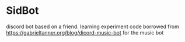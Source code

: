 # SidBot
discord bot based on a friend. learning experiment
code borrowed from https://gabrieltanner.org/blog/dicord-music-bot for the music bot
